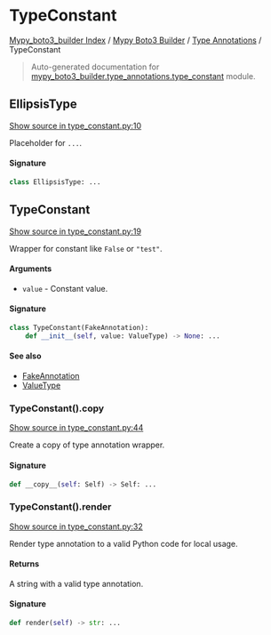 # TypeConstant

[Mypy_boto3_builder Index](../../README.md#mypy_boto3_builder-index) / [Mypy Boto3 Builder](../index.md#mypy-boto3-builder) / [Type Annotations](./index.md#type-annotations) / TypeConstant

> Auto-generated documentation for [mypy_boto3_builder.type_annotations.type_constant](https://github.com/youtype/mypy_boto3_builder/blob/main/mypy_boto3_builder/type_annotations/type_constant.py) module.

## EllipsisType

[Show source in type_constant.py:10](https://github.com/youtype/mypy_boto3_builder/blob/main/mypy_boto3_builder/type_annotations/type_constant.py#L10)

Placeholder for `...`.

#### Signature

```python
class EllipsisType: ...
```



## TypeConstant

[Show source in type_constant.py:19](https://github.com/youtype/mypy_boto3_builder/blob/main/mypy_boto3_builder/type_annotations/type_constant.py#L19)

Wrapper for constant like `False` or `"test"`.

#### Arguments

- `value` - Constant value.

#### Signature

```python
class TypeConstant(FakeAnnotation):
    def __init__(self, value: ValueType) -> None: ...
```

#### See also

- [FakeAnnotation](./fake_annotation.md#fakeannotation)
- [ValueType](#valuetype)

### TypeConstant().__copy__

[Show source in type_constant.py:44](https://github.com/youtype/mypy_boto3_builder/blob/main/mypy_boto3_builder/type_annotations/type_constant.py#L44)

Create a copy of type annotation wrapper.

#### Signature

```python
def __copy__(self: Self) -> Self: ...
```

### TypeConstant().render

[Show source in type_constant.py:32](https://github.com/youtype/mypy_boto3_builder/blob/main/mypy_boto3_builder/type_annotations/type_constant.py#L32)

Render type annotation to a valid Python code for local usage.

#### Returns

A string with a valid type annotation.

#### Signature

```python
def render(self) -> str: ...
```
